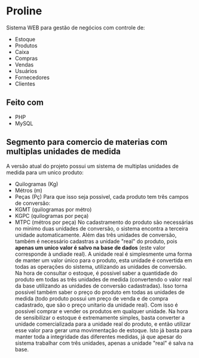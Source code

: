 # Proline
Sistema WEB para gestão de negócios com controle de:
* Estoque
* Produtos
* Caixa
* Compras
* Vendas
* Usuários
* Fornecedores
* Clientes

## Feito com
* PHP
* MySQL

## Segmento para comercio de materias com multiplas unidades de medida
A versão atual do projeto possui um sistema de multiplas unidades de medida para um unico produto:
* Quilogramas (Kg)
* Métros (m)
* Peças (Pç)
Para que isso seja possivel, cada produto tem três campos de conversão:
* KGMT (quilogramas por métro)
* KGPC (quilogramas por peça)
* MTPC (métros por peça)
No cadastramento do produto são necessárias no minimo duas unidades de conversão, o sistema encontra a terceira unidade automaticamente.
Além das três unidades de conversão, também é necessário cadastras a unidade "real" do produto, pois **apenas um unico valor é salvo na base de dados** (este valor corresponde à undiade real).
A unidade real é simplesmente uma forma de manter um valor único para o produto, esta unidade é convertida em todas as operações do sistema, utilizando as unidades de conversão.
Na hora de consultar o estoque, é possivel saber a quantidade do produto em todas as três unidades de medida (convertendo o valor real da base utilizando as unidades de conversão cadastradas).
Isso torna possivel também saber o preço do produto em todas as unidades de medida (todo produto possui um preço de venda e de compra cadastrado, que são o preço unitario da unidade real).
Com isso é possivel comprar e vender os produtos em qualquer unidade.
Na hora de sensibilizar o estoque é extremamente simples, basta converter a unidade comercializada para a unidade real do produto, e então utilizar esse valor para gerar uma movimentação de estoque.
Isto já basta para manter toda a integridade das diferentes medidas, já que apesar do sistema trabalhar com três unidades, apenas a unidade "real" é salva na base.
